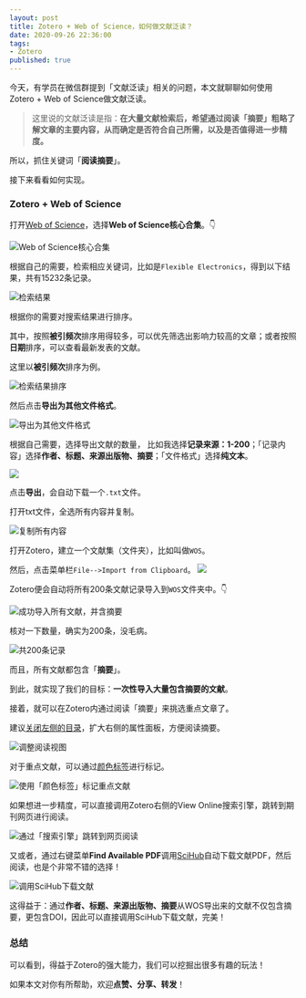 ```yaml
---
layout: post
title: Zotero + Web of Science，如何做文献泛读？
date: 2020-09-26 22:36:00
tags: 
- Zotero
published: true
---
```




今天，有学员在微信群提到「文献泛读」相关的问题，本文就聊聊如何使用Zotero + Web of Science做文献泛读。

> 这里说的文献泛读是指：**在大量文献检索后，希望通过阅读「摘要」粗略了解文章的主要内容，从而确定是否符合自己所需，以及是否值得进一步精度。**

所以，抓住关键词「**阅读摘要**」。

接下来看看如何实现。

### Zotero + Web of Science

打开[Web of Science](http://apps.webofknowledge.com "Web of Science官网")，选择**Web of Science核心合集**。👇

![Web of Science核心合集](https://figurebed-iseex.oss-cn-hangzhou.aliyuncs.com/img/20200914180253.png)

根据自己的需要，检索相应关键词，比如是`Flexible Electronics`，得到以下结果，共有15232条记录。

![检索结果](https://figurebed-iseex.oss-cn-hangzhou.aliyuncs.com/img/20200914191503.png)

根据你的需要对搜索结果进行排序。

其中，按照**被引频次**排序用得较多，可以优先筛选出影响力较高的文章；或者按照**日期**排序，可以查看最新发表的文献。

这里以**被引频次**排序为例。

![检索结果排序](https://figurebed-iseex.oss-cn-hangzhou.aliyuncs.com/img/20200914180809.png)

然后点击**导出为其他文件格式**。

![导出为其他文件格式](https://figurebed-iseex.oss-cn-hangzhou.aliyuncs.com/img/20200914191537.png)

根据自己需要，选择导出文献的数量， 比如我选择**记录来源：1-200**；「记录内容」选择**作者、标题、来源出版物、摘要**；「文件格式」选择**纯文本**。

![](https://figurebed-iseex.oss-cn-hangzhou.aliyuncs.com/img/20200914191619.png)

点击**导出**，会自动下载一个`.txt`文件。

打开txt文件，全选所有内容并复制。

![复制所有内容](https://figurebed-iseex.oss-cn-hangzhou.aliyuncs.com/img/20200914192131.png)

打开Zotero，建立一个文献集（文件夹），比如叫做`WOS`。

然后，点击菜单栏`File-->Import from Clipboard`。
![](https://figurebed-iseex.oss-cn-hangzhou.aliyuncs.com/img/20200914192255.png)

Zotero便会自动将所有200条文献记录导入到`WOS`文件夹中。👇


![成功导入所有文献，并含摘要](https://figurebed-iseex.oss-cn-hangzhou.aliyuncs.com/img/20200914192534.png)

核对一下数量，确实为200条，没毛病。

![共200条记录](https://figurebed-iseex.oss-cn-hangzhou.aliyuncs.com/img/20200914192723.png)

而且，所有文献都包含「**摘要**」。

到此，就实现了我们的目标：**一次性导入大量包含摘要的文献**。

接着，就可以在Zotero内通过阅读「摘要」来挑选重点文章了。

建议[关闭左侧的目录](https://mp.weixin.qq.com/s/KtSAUPDlAzHbzBAVYi5AeA)，扩大右侧的属性面板，方便阅读摘要。


![调整阅读视图](https://figurebed-iseex.oss-cn-hangzhou.aliyuncs.com/img/20200914193352.png)


对于重点文献，可以通过[颜色标签](https://mp.weixin.qq.com/s/qGsvW2V1OFrm_hGdUenkFg)进行标记。

![使用「颜色标签」标记重点文献](https://figurebed-iseex.oss-cn-hangzhou.aliyuncs.com/img/20200914193606.png)

如果想进一步精度，可以直接调用Zotero右侧的View Online搜索引擎，跳转到期刊网页进行阅读。

![通过「搜索引擎」跳转到网页阅读](https://figurebed-iseex.oss-cn-hangzhou.aliyuncs.com/img/20200914194152.png)

又或者，通过右键菜单**Find Available PDF**调用[SciHub](https://mp.weixin.qq.com/s/fFSdjhc09YzgztLzFCl8YQ)自动下载文献PDF，然后阅读，也是个非常不错的选择！

![调用SciHub下载文献](https://figurebed-iseex.oss-cn-hangzhou.aliyuncs.com/img/20200914195207.png)

这得益于：通过**作者、标题、来源出版物、摘要**从WOS导出来的文献不仅包含摘要，更包含DOI，因此可以直接调用SciHub下载文献，完美！

### 总结

可以看到，得益于Zotero的强大能力，我们可以挖掘出很多有趣的玩法！

如果本文对你有所帮助，欢迎**点赞、分享、转发**！